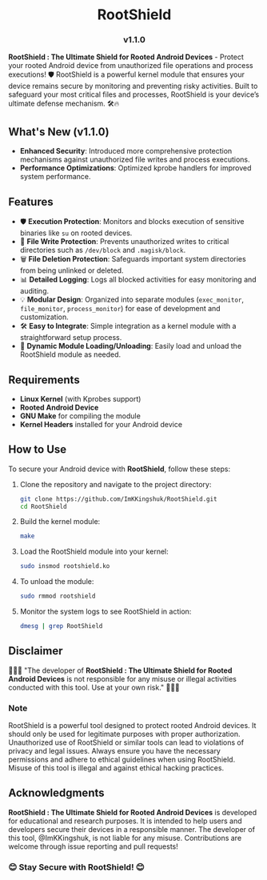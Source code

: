 <h1 align="center">RootShield</h1>
<h3 align="center">v1.1.0</h3>

**RootShield : The Ultimate Shield for Rooted Android Devices** - Protect your rooted Android device from unauthorized file operations and process executions! 🛡️ RootShield is a powerful kernel module that ensures your device remains secure by monitoring and preventing risky activities. Built to safeguard your most critical files and processes, RootShield is your device’s ultimate defense mechanism. 🛠️🔥

## What's New (v1.1.0)

- **Enhanced Security**: Introduced more comprehensive protection mechanisms against unauthorized file writes and process executions.
- **Performance Optimizations**: Optimized kprobe handlers for improved system performance.

## Features

- 🛡️ **Execution Protection**: Monitors and blocks execution of sensitive binaries like `su` on rooted devices.
- 📝 **File Write Protection**: Prevents unauthorized writes to critical directories such as `/dev/block` and `.magisk/block`.
- 🗑️ **File Deletion Protection**: Safeguards important system directories from being unlinked or deleted.
- 📊 **Detailed Logging**: Logs all blocked activities for easy monitoring and auditing.
- 💡 **Modular Design**: Organized into separate modules (`exec_monitor`, `file_monitor`, `process_monitor`) for ease of development and customization.
- 🛠️ **Easy to Integrate**: Simple integration as a kernel module with a straightforward setup process.
- 🔄 **Dynamic Module Loading/Unloading**: Easily load and unload the RootShield module as needed.

## Requirements

- **Linux Kernel** (with Kprobes support)
- **Rooted Android Device**
- **GNU Make** for compiling the module
- **Kernel Headers** installed for your Android device

## How to Use

To secure your Android device with **RootShield**, follow these steps:

1. Clone the repository and navigate to the project directory:

   ```bash
   git clone https://github.com/ImKKingshuk/RootShield.git
   cd RootShield
   ```

2. Build the kernel module:

   ```bash
   make
   ```

3. Load the RootShield module into your kernel:

   ```bash
   sudo insmod rootshield.ko
   ```

4. To unload the module:

   ```bash
   sudo rmmod rootshield
   ```

5. Monitor the system logs to see RootShield in action:

   ```bash
   dmesg | grep RootShield
   ```

## Disclaimer

🌟🌟🌟 "The developer of **RootShield : The Ultimate Shield for Rooted Android Devices** is not responsible for any misuse or illegal activities conducted with this tool. Use at your own risk." 🌟🌟🌟

### Note

RootShield is a powerful tool designed to protect rooted Android devices. It should only be used for legitimate purposes with proper authorization. Unauthorized use of RootShield or similar tools can lead to violations of privacy and legal issues. Always ensure you have the necessary permissions and adhere to ethical guidelines when using RootShield. Misuse of this tool is illegal and against ethical hacking practices.

## Acknowledgments

**RootShield : The Ultimate Shield for Rooted Android Devices** is developed for educational and research purposes. It is intended to help users and developers secure their devices in a responsible manner. The developer of this tool, @ImKKingshuk, is not liable for any misuse. Contributions are welcome through issue reporting and pull requests!

### 😊 Stay Secure with RootShield! 😊
